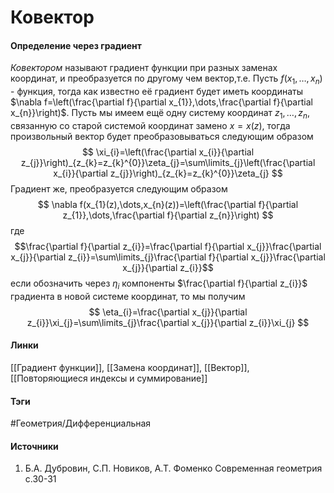 # Ковектор
#### Определение через градиент
*Ковектором* называют градиент функции при разных заменах координат, и преобразуется по другому чем вектор,т.е.
Пусть $f(x_{1},\dots,x_{n})$ - функция, тогда как известно её градиент будет иметь координаты $\nabla f=\left(\frac{\partial f}{\partial x_{1}},\dots,\frac{\partial f}{\partial x_{n}}\right)$.
Пусть мы имеем ещё одну систему координат $z_{1},\dots,z_{n}$, связанную со старой системой координат замено $x=x(z)$, тогда произвольный вектор будет преобразовываться следующим образом
$$
\xi_{i}=\left(\frac{\partial x_{i}}{\partial z_{j}}\right)_{z_{k}=z_{k}^{0}}\zeta_{j}=\sum\limits_{j}\left(\frac{\partial x_{i}}{\partial z_{j}}\right)_{z_{k}=z_{k}^{0}}\zeta_{j}
$$
Градиент же, преобразуется следующим образом
$$
\nabla f(x_{1}(z),\dots,x_{n}(z))=\left(\frac{\partial f}{\partial z_{1}},\dots,\frac{\partial f}{\partial z_{n}}\right)
$$
где 
$$\frac{\partial f}{\partial z_{i}}=\frac{\partial f}{\partial x_{j}}\frac{\partial x_{j}}{\partial z_{i}}=\sum\limits_{j}\frac{\partial f}{\partial x_{j}}\frac{\partial x_{j}}{\partial z_{i}}$$
если обозначить через $\eta_{i}$ компоненты $\frac{\partial f}{\partial z_{i}}$ градиента в новой системе координат, то мы получим
$$
\eta_{i}=\frac{\partial x_{j}}{\partial z_{i}}\xi_{j}=\sum\limits_{j}\frac{\partial x_{j}}{\partial z_{i}}\xi_{j}
$$
#### Линки
 [[Градиент функции]],
 [[Замена координат]],
 [[Вектор]],
 [[Повторяющиеся индексы и суммирование]]
#### Тэги
 #Геометрия/Дифференциальная 
#### Источники
1. Б.А. Дубровин, С.П. Новиков, А.Т. Фоменко Современная геометрия с.30-31